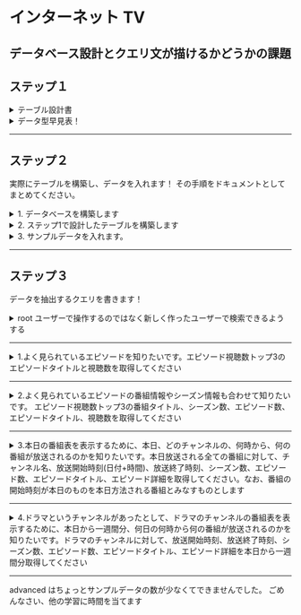# インターネット TV

## データベース設計とクエリ文が描けるかどうかの課題

## ステップ１

<details><summary>テーブル設計書</summary>

## チャンネルテーブル(channels)

| カラム名           | データ型     | NULL | キー    | 初期値 | AUTO INCREMENT |
| ------------------ | ------------ | ---- | ------- | ------ | -------------- |
| チャンネル ID      | int(11)      | NO   | PRIMARY |        | YES            |
| チャンネル名(name) | varchar(100) | NO   |         |        |                |

## 時間帯テーブル(time_slots)

| カラム名                  | データ型 | NULL | キー    | 初期値 | AUTO INCREMENT |
| ------------------------- | -------- | ---- | ------- | ------ | -------------- |
| 時間帯 ID                 | int(11)  | NO   | PRIMARY |        | YES            |
| チャンネル ID(channel_id) | int(11)  | NO   | FOREIGN |        |                |
| 開始時刻(start_time)      | time     | NO   |         |        |                |
| 終了時刻 (end_time)       | time     | NO   |         |        |                |

ユニークキー (チャンネル ID, 開始時刻, 終了時刻)

## ジャンルテーブル(genres)

| カラム名                | データ型     | NULL | キー    | 初期値 | AUTO INCREMENT |
| ----------------------- | ------------ | ---- | ------- | ------ | -------------- |
| ジャンル ID             | int(11)      | NO   | PRIMARY |        | YES            |
| ジャンル名 (genre_name) | varchar(100) | NO   |         |        |                |

## 番組テーブル(programs)

| カラム名                 | データ型     | NULL | キー    | 初期値 | AUTO INCREMENT |
| ------------------------ | ------------ | ---- | ------- | ------ | -------------- |
| 番組 ID                  | int(11)      | NO   | PRIMARY |        | YES            |
| タイトル (title)         | varchar(100) | NO   |         |        |                |
| 番組詳細 (description)   | text         | NO   |         |        |                |
| シリーズ判定 (is_series) | boolean      | NO   |         | true   |                |

## 番組ジャンルテーブル(program_genres)

| カラム名               | データ型 | NULL | キー    | 初期値 | AUTO INCREMENT |
| ---------------------- | -------- | ---- | ------- | ------ | -------------- |
| 番組ジャンル ID        | int(11)  | NO   | PRIMARY |        | YES            |
| 番組 ID (program_id)   | int(11)  | NO   | FOREIGN |        |                |
| ジャンル ID (genre_id) | int(11)  | NO   | FOREIGN |        |                |

ユニークキー (番組 ID, ジャンル ID)

## シーズンテーブル(seasons)

| カラム名                   | データ型 | NULL | キー    | 初期値 | AUTO INCREMENT |
| -------------------------- | -------- | ---- | ------- | ------ | -------------- |
| シーズン ID                | int(11)  | NO   | PRIMARY |        | YES            |
| 番組 ID (program_id)       | int(11)  | NO   | FOREIGN |        |                |
| シーズン数 (season_number) | int(11)  | NO   |         |        |                |

ユニークキー (番組 ID, シーズン数)

## エピソードテーブル(episodes)

| カラム名                      | データ型     | NULL | キー    | 初期値 | AUTO INCREMENT |
| ----------------------------- | ------------ | ---- | ------- | ------ | -------------- |
| エピソード ID                 | int(11)      | NO   | PRIMARY |        | YES            |
| 番組 ID (program_id)          | int(11)      | NO   | FOREIGN |        |                |
| シーズン ID (season_id)       | int(11)      | YES  | FOREIGN |        |                |
| エピソード数 (episode_number) | int(11)      | YES  |         |        |                |
| タイトル (title)              | varchar(100) | NO   |         |        |                |
| エピソード詳細 (description)  | text         | NO   |         |        |                |
| 動画時間 (duration)           | int(11)      | NO   |         |        |                |
| 公開日 (release_date)         | date         | NO   |         |        |                |

ユニークキー (番組 ID シーズン ID, エピソード数)

## 時間帯エピソードテーブル(time_slot_episodes)

| カラム名                   | データ型 | NULL | キー    | 初期値 | AUTO INCREMENT |
| -------------------------- | -------- | ---- | ------- | ------ | -------------- |
| 時間帯エピソード ID        | int(11)  | NO   | PRIMARY |        | YES            |
| 時間帯 ID (time_slot_id)   | int(11)  | NO   | FOREIGN |        |                |
| エピソード ID (episode_id) | int(11)  | NO   | FOREIGN |        |                |

ユニークキー (時間帯 ID, エピソード ID)

## 視聴数テーブル(view_counts)

| カラム名                                   | データ型 | NULL | キー    | 初期値 | AUTO INCREMENT |
| ------------------------------------------ | -------- | ---- | ------- | ------ | -------------- |
| 視聴数 ID                                  | int(11)  | NO   | PRIMARY |        | YES            |
| 時間帯エピソード ID (time_slot_episode_id) | int(11)  | NO   | FOREIGN |        |                |
| 視聴数 (views)                             | int(11)  | NO   |         |        |                |

**日本語のみは主キーとしています**

</details>

<details><summary>データ型早見表！</summary>
int: 整数型です。通常、符号付き整数を表現するために使用されます。例えば、年齢、数量、順位などの整数値を格納する際に使用します。

---

bigint: int よりも大きな範囲の整数値を格納できる整数型です。例えば、非常に大きな数値が必要な場合や、**一意の ID を生成する場合に使用されます。**

---

varchar: 可変長の文字列型です。例えば、名前、メールアドレス、タイトルなどのテキストデータを格納する際に使用します。

**文字列の長さが可変であるため、string よりメモリの効率が良くなる！**

---

text: 大容量の文字列データを格納するための型です。例えば、記事の本文、コメント、説明文などの**長いテキストデータ**を格納する際に使用します。

---

date: 日付型です。**年、月、日の情報を格納できます**。例えば、誕生日、公開日、イベント開催日などの日付データを格納する際に使用します。

---

datetime: 日付と時刻型です。**年、月、日、時、分、秒の情報を格納できます。**

例えば、作成日時、更新日時、イベント開始日時などの日付と時刻データを格納する際に使用します。

date との違いは時間、分、秒があるかないかだけ。

---

float / double: 小数点を含む実数型です。float は単精度、double は倍精度の浮動小数点数を表現できます。

例えば、金額、割合、緯度経度などの実数データを格納する際に使用します。

---

boolean: 真偽値型です。true または false の値を格納できます。

例えば、フラグ、スイッチ、選択肢などの真偽値データを格納する際に使用します。

**今回でいえば、シリーズがあるか単発かで真偽値を使っています。**

</details>

---

## ステップ２

実際にテーブルを構築し、データを入れます！
その手順をドキュメントとしてまとめてください。

<details><summary>1. データベースを構築します</summary>
私の場合、Docker で MySQL 構築します

Docker デスクトップを起動してください。

アプリのあるディレクトリに移動してもらい必要なファイルがあるか確認してから

ターミナルに`docker-compose up -d`と打ってください。

次に、コンテナが起動しているか確認してから MySQL コンテナのシェルにアクセスします！

`docker compose exec mysql bash`

これでアクセスできます。

次に、MySQL にログインします！

`mysql -u root -p`と記述し、ログインできたら環境構築完了です！

`SHOW DATABASES;`でしっかり net_tv がありました！

</details>

<details><summary>2. ステップ1で設計したテーブルを構築します</summary>
data ディレクトリに入っている sql ファイルを MySQL に CREATE TABLE します！

### 入れたテーブルとカラムも一緒に確認する。

まずはテーブルのみ`SHOW TABLES;`

```sql
+--------------------+
| Tables_in_net_tv   |
+--------------------+
| channels           |
| episodes           |
| genres             |
| program_genres     |
| programs           |
| seasons            |
| time_slot_episodes |
| time_slots         |
| view_counts        |
+--------------------+
9 rows in set (0.01 sec)
```

### 次に各テーブルのカラムを確認。

ざっくり今ある知識でヘッダーテーブル部分を説明します！

Field がカラム名、Type がデータ型、Null は空欄はいいかダメかの制約(今回は空欄だめ！)、key は主キーか外部キーかの判別その他が空欄

Default は、何も入力されなかったらそれが勝手に入る(今回はなし)真偽値とかでよく使うイメージ、

Extra は自動で id が増えていく。↓

チャンネルを登録するフォームを想像してみてください、入力するとき id なんて入れないですよね？

チャンネル名を入れるだけで自動で一意な ID が生成され PC 上で判別できるようになります。

### チャンネルテーブル

```sql
mysql> SHOW COLUMNS FROM channels;
+-------+--------------+------+-----+---------+----------------+
| Field | Type         | Null | Key | Default | Extra          |
+-------+--------------+------+-----+---------+----------------+
| id    | int          | NO   | PRI | NULL    | auto_increment |
| name  | varchar(100) | NO   |     | NULL    |                |
+-------+--------------+------+-----+---------+----------------+
```

---

season_id と episode_number がなぜ Null が YES すなわち空欄 OK なのかは

単発のものもあるからです！

### エピソードテーブル

```sql
mysql> SHOW COLUMNS FROM episodes;
+----------------+--------------+------+-----+---------+----------------+
| Field          | Type         | Null | Key | Default | Extra          |
+----------------+--------------+------+-----+---------+----------------+
| id             | int          | NO   | PRI | NULL    | auto_increment |
| program_id     | int          | NO   | MUL | NULL    |                |
| season_id      | int          | YES  | MUL | NULL    |                |
| episode_number | int          | YES  |     | NULL    |                |
| title          | varchar(100) | NO   |     | NULL    |                |
| description    | text         | NO   |     | NULL    |                |
| duration       | int          | NO   |     | NULL    |                |
| release_date   | date         | NO   |     | NULL    |                |
+----------------+--------------+------+-----+---------+----------------+
8 rows in set (0.00 sec)
```

---

### ジャンルテーブル

```sql
mysql> SHOW COLUMNS FROM genres;
+------------+--------------+------+-----+---------+----------------+
| Field      | Type         | Null | Key | Default | Extra          |
+------------+--------------+------+-----+---------+----------------+
| id         | int          | NO   | PRI | NULL    | auto_increment |
| genre_name | varchar(100) | NO   |     | NULL    |                |
+------------+--------------+------+-----+---------+----------------+
2 rows in set (0.00 sec)
```

---

この外部キーのみにあたるテーブルを中間テーブルと言います。

N 対 N を回避するために必要です。

基本的にはカーディナリティーは、1 対 N が好ましい！

### 番組ジャンルテーブル

```sql
mysql> SHOW COLUMNS FROM program_genres;
+------------+------+------+-----+---------+----------------+
| Field      | Type | Null | Key | Default | Extra          |
+------------+------+------+-----+---------+----------------+
| id         | int  | NO   | PRI | NULL    | auto_increment |
| program_id | int  | NO   | MUL | NULL    |                |
| genre_id   | int  | NO   | MUL | NULL    |                |
+------------+------+------+-----+---------+----------------+
3 rows in set (0.01 sec)
```

---

### 番組テーブル

```sql
mysql> SHOW COLUMNS FROM programs;
+-------------+--------------+------+-----+---------+----------------+
| Field       | Type         | Null | Key | Default | Extra          |
+-------------+--------------+------+-----+---------+----------------+
| id          | int          | NO   | PRI | NULL    | auto_increment |
| title       | varchar(100) | NO   |     | NULL    |                |
| description | text         | NO   |     | NULL    |                |
| is_series   | tinyint(1)   | NO   |     | 1       |                |
+-------------+--------------+------+-----+---------+----------------+
```

---

### シーズンテーブル

```sql
mysql> SHOW COLUMNS FROM seasons;
+---------------+------+------+-----+---------+----------------+
| Field         | Type | Null | Key | Default | Extra          |
+---------------+------+------+-----+---------+----------------+
| id            | int  | NO   | PRI | NULL    | auto_increment |
| program_id    | int  | NO   | MUL | NULL    |                |
| season_number | int  | NO   |     | NULL    |                |
+---------------+------+------+-----+---------+----------------+
```

---

今回の中枢に当たるテーブル

### 時間帯エピソードテーブル

```sql
mysql> SHOW COLUMNS FROM time_slot_episodes;
+--------------+------+------+-----+---------+----------------+
| Field        | Type | Null | Key | Default | Extra          |
+--------------+------+------+-----+---------+----------------+
| id           | int  | NO   | PRI | NULL    | auto_increment |
| time_slot_id | int  | NO   | MUL | NULL    |                |
| episode_id   | int  | NO   | MUL | NULL    |                |
+--------------+------+------+-----+---------+----------------+
3 rows in set (0.01 sec)
```

---

### 時間帯テーブル

```sql
mysql> SHOW COLUMNS FROM time_slots;
+------------+------+------+-----+---------+----------------+
| Field      | Type | Null | Key | Default | Extra          |
+------------+------+------+-----+---------+----------------+
| id         | int  | NO   | PRI | NULL    | auto_increment |
| channel_id | int  | NO   | MUL | NULL    |                |
| start_time | time | NO   |     | NULL    |                |
| end_time   | time | NO   |     | NULL    |                |
+------------+------+------+-----+---------+----------------+
4 rows in set (0.00 sec)
```

---

### 視聴数テーブル

```sql
mysql> SHOW COLUMNS FROM view_counts;
+----------------------+------+------+-----+---------+----------------+
| Field                | Type | Null | Key | Default | Extra          |
+----------------------+------+------+-----+---------+----------------+
| id                   | int  | NO   | PRI | NULL    | auto_increment |
| time_slot_episode_id | int  | NO   | MUL | NULL    |                |
| views                | int  | NO   |     | NULL    |                |
+----------------------+------+------+-----+---------+----------------+
3 rows in set (0.01 sec)
```

---

```
課題としてコンテナを起動したと同時に sql ファイルを読み込めるようにし自動化させたい。

この問題はどちらかというと DB/SQL ではなく docker の問題なので 5/8 の段階では後回しです。
```

</details>

<details><summary>3. サンプルデータを入れます。</summary>
data ディレクトリに入っている sql ファイルを MySQL に INSERT INTO します！

---

```
課題としてコンテナを起動したと同時に sql ファイルを読み込めるようにし自動化させたい。

この問題はどちらかというと DB/SQL ではなく docker の問題なので 5/8 の段階では後回しです。
```

</details>

---

## ステップ３

データを抽出するクエリを書きます！

<details><summary>root ユーザーで操作するのではなく新しく作ったユーザーで検索できるようする</summary>

**データ作成は root ユーザのみ。**

現在のユーザー確認方法`SELECT user FROM mysql.user;`

1. まず、MySQL にログイン

   docker コンテナに入ってから

   `mysql -u root -p`でパスワード入力

2. データベース 使用したい DB 今回は　 net_tv を選択します。

   `USE net_tv;`

3. 新しいユーザーを作成し、パスワードを設定します。読み取り専用なので readonly です

   `CREATE USER 'readonly'@'%' IDENTIFIED BY 'read_pass';`

4. 作成したユーザーに、データベース net_tv のすべてのテーブルに対する

SELECT 権限を付与。(データを読み取ることができますが、データを変更することはできません。)

`GRANT SELECT ON net_tv.* TO 'readonly'@'%';`

5. 権限の変更を反映させます。

`FLUSH PRIVILEGES;`

6. 今は root ユーザーなので、ログアウトします

`EXIT;`

7. 作成したユーザーでログイン

`mysql -u readonly -p`

作成されたユーザー

名前: readonly

パスワード: read_pass

これで読み取り専用ユーザーが誕生し、ログインしているユーザーが読み取り専用のユーザーになりました！

</details>

---

<details><summary>1.よく見られているエピソードを知りたいです。エピソード視聴数トップ3のエピソードタイトルと視聴数を取得してください</summary>

```sql
SELECT e.title AS episode_title, vc.views AS view_count
FROM episodes e
JOIN time_slot_episodes tse ON e.id = tse.episode_id
JOIN view_counts vc ON tse.id = vc.time_slot_episode_id
ORDER BY vc.views DESC
LIMIT 3;
```

エイリアスをつけております。e がエピソードテーブル、tse が時間帯エピソードテーブル、vc が視聴数テーブル

SELECT に時間帯エピソードテーブルがないですが中間テーブルの為 JOIN に入れております。

テーブル単体ですとわかっていたものが、結合することによりカラム名が title だけだと、なんの？ってなりかねないので

わかりやすくあだ名もつけてます、`titleをepisode_title`にして、views を`view_count`にしています。

それぞれを結合し、視聴数で降順にしてトップ 3 のエピソードタイトルとその視聴数を取得しています。

```sql
+---------------+------------+
| episode_title | view_count |
+---------------+------------+
| tanpatu       |       4700 |
| ep_1          |       2900 |
| tanpatu       |       2800 |
+---------------+------------+
3 rows in set (0.00 sec)
```

---

余談ですが

今回でいいますと、時間帯エピソードテーブル**全ての情報**を持っている中枢です。ですが id(bigint すなわち桁の多い数字) なので人間にはわかりにくいです

そしてこの問題は、エピソードタイトルと視聴数のトップ３の情報が欲しいので、人間にわかりやすくするため他二つのテーブルが結合して一つの表にしています。

</details>

---

<details>
  <summary>
    2.よく見られているエピソードの番組情報やシーズン情報も合わせて知りたいです。 
    エピソード視聴数トップ3の番組タイトル、シーズン数、エピソード数、エピソードタイトル、視聴数を取得してください
  </summary>

```sql
SELECT p.title AS program_title, s.season_number, e.episode_number, e.title AS episode_title, vc.views AS view_count
FROM episodes e
JOIN programs p ON e.program_id = p.id
LEFT JOIN seasons s ON e.season_id = s.id
JOIN time_slot_episodes tse ON e.id = tse.episode_id
JOIN view_counts vc ON tse.id = vc.time_slot_episode_id
ORDER BY vc.views DESC
LIMIT 3;
```

エイリアス：e はエピソ、p は番組、s はシーズン、vc は視聴数

seasons テーブルを episodes テーブルに結合して、シーズン数を取得します (LEFT JOIN seasons s ON e.season_id = s.id)。

**シーズン情報が存在しない場合もある**ため、NULL も結果に出すため、LEFT JOIN を使用しています。

左外部結合ですね！

```sql
+---------------------+---------------+----------------+---------------+------------+
| program_title       | season_number | episode_number | episode_title | view_count |
+---------------------+---------------+----------------+---------------+------------+
| Midnight Diner      |          NULL |           NULL | tanpatu       |       4700 |
| Death Note          |             1 |              1 | ep_1          |       2900 |
| Weathering with You |          NULL |           NULL | tanpatu       |       2800 |
+---------------------+---------------+----------------+---------------+------------+
```

夜食食堂ダントツ

</details>

---

<details><summary>3.本日の番組表を表示するために、本日、どのチャンネルの、何時から、何の番組が放送されるのかを知りたいです。本日放送される全ての番組に対して、チャンネル名、放送開始時刻(日付+時間)、放送終了時刻、シーズン数、エピソード数、エピソードタイトル、エピソード詳細を取得してください。なお、番組の開始時刻が本日のものを本日方法される番組とみなすものとします</summary>

```sql
SELECT
  c.name AS channel_name,
  CONCAT(CURDATE(), ' : ', ts.start_time) AS start_time,
  CONCAT(CURDATE(), ' : ', ts.end_time) AS end_time,
  s.season_number,
  e.episode_number,
  e.title AS episode_title,
  e.description AS episode_description
FROM
  channels c
JOIN
  time_slots ts
  ON c.id = ts.channel_id
JOIN
  time_slot_episodes tse
  ON ts.id = tse.time_slot_id
JOIN
  episodes e
  ON tse.episode_id = e.id
LEFT JOIN
  seasons s
  ON e.season_id = s.id
WHERE
  DATE(e.release_date) = CURDATE()
ORDER BY
  channel_name,
  start_time;
```

```sql
+--------------+-----------------------+-----------------------+---------------+----------------+---------------+-------------------------+
| channel_name | start_time            | end_time              | season_number | episode_number | episode_title | episode_description     |
+--------------+-----------------------+-----------------------+---------------+----------------+---------------+-------------------------+
| NHK Kyoiku   | 2023-05-09 : 18:00:00 | 2023-05-09 : 19:00:00 |             1 |              1 | Episode_1     | First episode of series |
| TV Asahi     | 2023-05-09 : 11:00:00 | 2023-05-09 : 12:00:00 |             1 |              1 | Episode_1     | First episode of series |
+--------------+-----------------------+-----------------------+---------------+----------------+---------------+-------------------------+
2 rows in set (0.00 sec)
```

</details>

---

<details><summary>4.ドラマというチャンネルがあったとして、ドラマのチャンネルの番組表を表示するために、本日から一週間分、何日の何時から何の番組が放送されるのかを知りたいです。ドラマのチャンネルに対して、放送開始時刻、放送終了時刻、シーズン数、エピソード数、エピソードタイトル、エピソード詳細を本日から一週間分取得してください</summary>

```sql
SELECT
  c.name AS channel_name,
  CONCAT(ts.start_time, ' - ', ts.end_time) AS time,
  s.season_number,
  e.episode_number,
  e.title AS episode_title,
  e.description AS episode_description
FROM
  channels c
JOIN
  time_slots ts
  ON c.id = ts.channel_id
JOIN
  time_slot_episodes tse
  ON ts.id = tse.time_slot_id
JOIN
  episodes e
  ON tse.episode_id = e.id
JOIN
  program_genres pg
  ON e.program_id = pg.program_id
JOIN
  genres g
  ON pg.genre_id = g.id
LEFT JOIN
  seasons s
  ON e.season_id = s.id
WHERE
  g.genre_name = 'Drama'
  AND DATE(e.release_date) BETWEEN CURDATE() AND DATE_ADD(CURDATE(), INTERVAL 1 WEEK)
ORDER BY
  e.release_date,
  ts.start_time;
```

```sql
+--------------+---------------------+---------------+----------------+---------------+---------------------+
| channel_name | time                | season_number | episode_number | episode_title | episode_description |
+--------------+---------------------+---------------+----------------+---------------+---------------------+
| TOKYO MX     | 05:00:00 - 06:00:00 |          NULL |           NULL | tanpatu       | tanpatu  program    |
| TBS TV       | 21:00:00 - 22:00:00 |          NULL |           NULL | tanpatu       | tanpatu  program    |
+--------------+---------------------+---------------+----------------+---------------+---------------------+
2 rows in set (0.00 sec)
```

ueno_tv はドラマ一週間に 2 日しかやらないらしい

</details>

---

advanced はちょっとサンプルデータの数が少なくてできませんでした。
ごめんなさい、他の学習に時間を当てます
